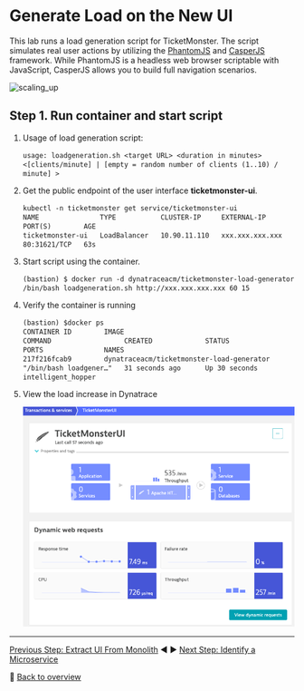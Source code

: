 # Generate Load on the New UI

This lab runs a load generation script for TicketMonster. The script simulates real user actions by utilizing the [PhantomJS](http://phantomjs.org/download.html) and [CasperJS](http://casperjs.org/) framework. While PhantomJS is a headless web browser scriptable with JavaScript, CasperJS allows you to build full navigation scenarios.

![scaling_up](../assets/scale_up.png)

## Step 1. Run container and start script
1. Usage of load generation script:
    ```
    usage: loadgeneration.sh <target URL> <duration in minutes> <[clients/minute] | [empty = random number of clients (1..10) / minute] >
    ```

1. Get the public endpoint of the user interface **ticketmonster-ui**.
    ```
    kubectl -n ticketmonster get service/ticketmonster-ui
    NAME               TYPE           CLUSTER-IP     EXTERNAL-IP       PORT(S)        AGE
    ticketmonster-ui   LoadBalancer   10.90.11.110   xxx.xxx.xxx.xxx   80:31621/TCP   63s
    ```

1. Start script using the container.
    ```
    (bastion) $ docker run -d dynatraceacm/ticketmonster-load-generator /bin/bash loadgeneration.sh http://xxx.xxx.xxx.xxx 60 15
    ```

1. Verify the container is running

    ```
    (bastion) $docker ps  
    CONTAINER ID        IMAGE                                       COMMAND                  CREATED             STATUS              PORTS               NAMES
    217f216fcab9        dynatraceacm/ticketmonster-load-generator   "/bin/bash loadgener…"   31 seconds ago      Up 30 seconds                           intelligent_hopper
    ```

1. View the load increase in Dynatrace

    ![scaling_up](../assets/ticketmonster_load.png)
---

[Previous Step: Extract UI From Monolith](../2_Extract_UI_From_Monolith) :arrow_backward: :arrow_forward: [Next Step: Identify a Microservice](../4_Identify_a_Microservice)

:arrow_up_small: [Back to overview](../)
